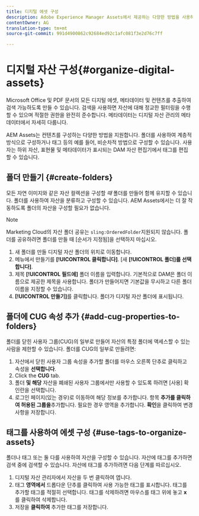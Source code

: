 ```yaml
---
title: 디지털 에셋 구성
description: Adobe Experience Manager Assets에서 제공하는 다양한 방법을 사용하여 디지털 자산을 구성할 수 있습니다.
contentOwner: AG
translation-type: tm+mt
source-git-commit: 991d4900862c92684ed92c1afc081f3e2d76c7ff

---
```



# 디지털 자산 구성{#organize-digital-assets}

Microsoft Office 및 PDF 문서의 모든 디지털 에셋, 메타데이터 및 컨텐츠를 추출하여 검색 가능하도록 만들 수 있습니다. 검색을 사용하면 자산에 대해 정교한 필터링을 수행할 수 있으며 적절한 권한을 완전히 준수합니다. 메타데이터는 디지털 자산 관리의 메타데이터에서 자세히 다룹니다.

AEM Assets는 컨텐츠를 구성하는 다양한 방법을 지원합니다. 폴더를 사용하여 계층적 방식으로 구성하거나 태그 등의 예를 들어, 비순차적 방법으로 구성할 수 있습니다. 사용자는 하위 자산, 표현물 및 메타데이터가 표시되는 DAM 자산 편집기에서 태그를 편집할 수 있습니다.

## 폴더 만들기 {#create-folders}

모든 자연 이미지와 같은 자산 컬렉션을 구성할 *때* 폴더를 만들어 함께 유지할 수 있습니다. 폴더를 사용하여 자산을 분류하고 구성할 수 있습니다. AEM Assets에서는 더 잘 작동하도록 폴더의 자산을 구성할 필요가 없습니다.

>[!NOTE]
>
>Marketing Cloud의 자산 폴더 공유는 `sling:OrderedFolder`지원되지 않습니다. 폴더를 공유하려면 폴더를 만들 때 [순서가 지정됨]을 선택하지 마십시오.

1. 새 폴더를 만들 디지털 자산 폴더의 위치로 이동합니다.
1. 메뉴에서 만들기를 **[!UICONTROL 클릭합니다]**. [새 **[!UICONTROL 폴더]를 선택합니다]**.
1. 제목 **[!UICONTROL 필드에]** 폴더 이름을 입력합니다. 기본적으로 DAM은 폴더 이름으로 제공한 제목을 사용합니다. 폴더가 만들어지면 기본값을 무시하고 다른 폴더 이름을 지정할 수 있습니다.
1. **[!UICONTROL 만들기]**&#x200B;를 클릭합니다. 폴더가 디지털 자산 폴더에 표시됩니다.

## 폴더에 CUG 속성 추가 {#add-cug-properties-to-folders}

폴더를 닫힌 사용자 그룹(CUG)의 일부로 만들어 자산의 특정 폴더에 액세스할 수 있는 사람을 제한할 수 있습니다. 폴더를 CUG의 일부로 만들려면:

1. 자산에서 닫힌 사용자 그룹 속성을 추가할 폴더를 마우스 오른쪽 단추로 클릭하고 속성을 **선택합니다**.
1. Click the **CUG** tab.
1. 폴더 **및 해당** 자산을 폐쇄된 사용자 그룹에서만 사용할 수 있도록 하려면 [사용] 확인란을 선택합니다.
1. 로그인 페이지(있는 경우)로 이동하여 해당 정보를 추가합니다. 항목 **추가를 클릭하여 허용된 그룹을**&#x200B;추가합니다. 필요한 경우 영역을 추가합니다. **확인**&#x200B;을 클릭하여 변경 사항을 저장합니다.

## 태그를 사용하여 에셋 구성 {#use-tags-to-organize-assets}

폴더나 태그 또는 둘 다를 사용하여 자산을 구성할 수 있습니다. 자산에 태그를 추가하면 검색 중에 검색할 수 있습니다. 자산에 태그를 추가하려면 다음 단계를 따르십시오.

1. 디지털 자산 관리자에서 자산을 두 번 클릭하여 엽니다.
1. 태그 **영역에서** 드롭다운 단추를 클릭하여 사용 가능한 태그를 표시합니다. 태그를 추가할 태그를 적절히 선택합니다. 태그를 삭제하려면 마우스를 태그 위에 놓고 **x** 를 클릭하여 삭제합니다.
1. 저장을 **클릭하여** 추가한 태그를 저장합니다.
